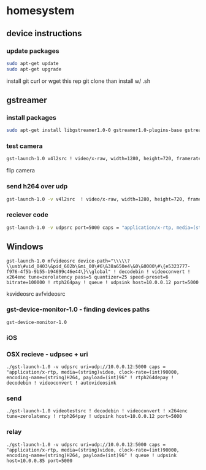 # homesystem

## device instructions


### update packages
```bash
sudo apt-get update
sudo apt-get upgrade
```

install git
curl or wget this rep
git clone
than install w/ .sh



## gstreamer
### install packages
```bash
sudo apt-get install libgstreamer1.0-0 gstreamer1.0-plugins-base gstreamer1.0-plugins-good gstreamer1.0-plugins-bad gstreamer1.0-plugins-ugly gstreamer1.0-libav gstreamer1.0-doc gstreamer1.0-tools
```


### test camera
```bash
gst-launch-1.0 v4l2src ! video/x-raw, width=1280, height=720, framerate=20/1 ! ximagesink
```


flip camera


### send h264 over udp
```bash
gst-launch-1.0 -v v4l2src  ! video/x-raw, width=1280, height=720, framerate=20/1 ! videoscale ! videoconvert ! omxh264enc control-rate=variable target-bitrate=1000000 ! rtph264pay ! udpsink host=10.100.102.20 port=5000
```

### reciever code
```bash
gst-launch-1.0 -v udpsrc port=5000 caps = "application/x-rtp, media=(string)video, clock-rate=(int)90000, encoding-name=(string)H264, payload=(int)96" ! rtph264depay ! decodebin ! videoconvert ! autovideosink
```

## Windows
```
gst-launch-1.0 mfvideosrc device-path="\\\\\?\\usb\#vid_0403\&pid_602b\&mi_00\#6\&38a650e4\&0\&0000\#\{e5323777-f976-4f5b-9b55-b94699c46e44\}\\global" ! decodebin ! videoconvert !  x264enc tune=zerolatency pass=5 quantizer=25 speed-preset=6 bitrate=100000 ! rtph264pay ! queue ! udpsink host=10.0.0.12 port=5000
```
ksvideosrc 
avfvideosrc 

### gst-device-monitor-1.0 - finding devices paths
```
gst-device-monitor-1.0 
```



### iOS

### OSX recieve - udpsec + uri
```
./gst-launch-1.0 -v udpsrc uri=udp://10.0.0.12:5000 caps = "application/x-rtp, media=(string)video, clock-rate=(int)90000, encoding-name=(string)H264, payload=(int)96" ! rtph264depay ! decodebin ! videoconvert ! autovideosink
```
### send
```
./gst-launch-1.0 videotestsrc ! decodebin ! videoconvert ! x264enc tune=zerolatency ! rtph264pay ! udpsink host=10.0.0.12 port=5000
```

### relay
```
./gst-launch-1.0 -v udpsrc uri=udp://10.0.0.12:5000 caps = "application/x-rtp, media=(string)video, clock-rate=(int)90000, encoding-name=(string)H264, payload=(int)96" ! queue ! udpsink host=10.0.0.85 port=5000
```